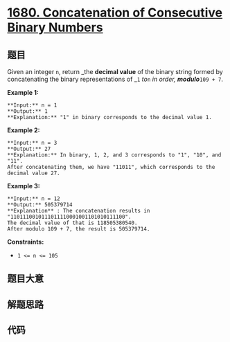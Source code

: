 # [1680. Concatenation of Consecutive Binary Numbers](https://leetcode.com/problems/concatenation-of-consecutive-binary-numbers)

## 题目

Given an integer `n`, return _the **decimal value** of the binary string
formed by concatenating the binary representations of _`1` _to_`n` _in order,
**modulo**_`109 + 7`.



**Example 1:**

    
    
    **Input:** n = 1
    **Output:** 1
    **Explanation:** "1" in binary corresponds to the decimal value 1. 
    

**Example 2:**

    
    
    **Input:** n = 3
    **Output:** 27
    **Explanation:** In binary, 1, 2, and 3 corresponds to "1", "10", and "11".
    After concatenating them, we have "11011", which corresponds to the decimal value 27.
    

**Example 3:**

    
    
    **Input:** n = 12
    **Output:** 505379714
    **Explanation** : The concatenation results in "1101110010111011110001001101010111100".
    The decimal value of that is 118505380540.
    After modulo 109 + 7, the result is 505379714.
    



**Constraints:**

  * `1 <= n <= 105`


## 题目大意

## 解题思路

## 代码

```javascript

```
